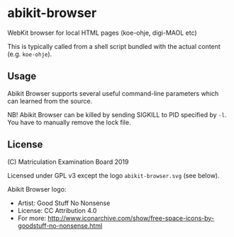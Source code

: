 # abikit-browser

WebKit browser for local HTML pages (koe-ohje, digi-MAOL etc)

This is typically called from a shell script bundled with the actual content (e.g. `koe-ohje`).

## Usage

Abikit Browser supports several useful command-line parameters which can learned from the source.

NB! Abikit Browser can be killed by sending SIGKILL to PID specified by `-l`. You have to manually
remove the lock file.

## License

(C) Matriculation Examination Board 2019

Licensed under GPL v3 except the logo `abikit-browser.svg` (see below).

Abikit Browser logo:
 * Artist: Good Stuff No Nonsense
 * License: CC Attribution 4.0
 * For more: http://www.iconarchive.com/show/free-space-icons-by-goodstuff-no-nonsense.html
